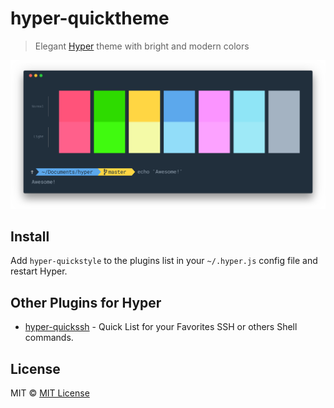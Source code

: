 # hyper-quicktheme

> Elegant [Hyper](https://hyper.is) theme with bright and modern colors

![](screenshot.png)

## Install

Add `hyper-quickstyle` to the plugins list in your `~/.hyper.js` config file and restart Hyper.

## Other Plugins for Hyper
- [hyper-quickssh](https://github.com/edhuardotierrez/hyper-quickssh) - Quick List for your Favorites SSH or others Shell commands.

## License
MIT © [MIT License](https://opensource.org/licenses/MIT)